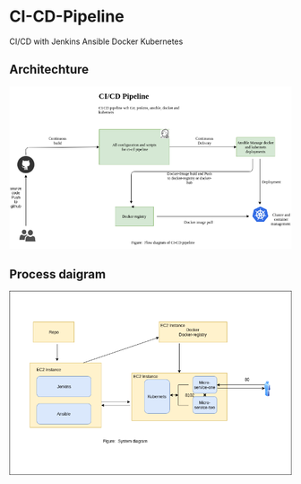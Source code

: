 # CI-CD-Pipeline
CI/CD with Jenkins Ansible Docker Kubernetes

## Architechture
![CI-CD-Pipeline](https://github.com/sujonict07/CI-CD-Pipeline/blob/master/CI-CD%20Pipleline%20Diagram%20.png)


## Process daigram 
![Process_daigram](https://github.com/sujonict07/CI-CD-Pipeline/blob/master/Network-Diagram%20.png)
